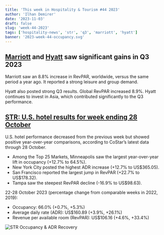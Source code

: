 ```yaml
---
title: 'This week in Hospitality & Tourism #44 2023'
author: 'Ilhan Demirer'
date: '2023-11-03'
draft: false
slug: 'week-44-2023'
tags: ['hospitality-news', 'str', 'q3', 'marriott', 'hyatt']
banner: '2023-week-44-occupancy.svg'
---
```


## [Marriott](https://hotelsmag.com/news/marriott-third-quarter-2023/) and [Hyatt](https://hotelsmag.com/news/hyatt-posts-strong-q3-driven-by-resilient-travel-demand-bets-on-china-to-further-growth-in-2024/) saw significant gains in Q3 2023

Marriott saw an 8.8% increase in RevPAR, worldwide, versus the same period a year ago. It reported a strong leisure and group demand.

Hyatt also posted strong Q3 results. Global RevPAR increased 8.9%. Hyatt continues to invest in Asia, which contributed significantly to the Q3 performance.

## [STR: U.S. hotel results for week ending 28 October](https://str.com/press-release/us-hotel-results-week-ending-28-october)

U.S. hotel performance decreased from the previous week but showed positive year-over-year comparisons, according to CoStar’s latest data through 28 October.

- Among the Top 25 Markets, Minneapolis saw the largest year-over-year lift in occupancy (+12.7% to 64.5%).
- New York City posted the highest ADR increase (+12.7% to US$365.05).
- San Francisco reported the largest jump in RevPAR (+22.7% to US$178.32).
- Tampa saw the steepest RevPAR decline (-16.9% to US$98.63).

22-28 October 2023 (percentage change from comparable weeks in 2022, 2019):

- Occupancy: 66.0% (+0.7%, +5.3%)
- Average daily rate (ADR): US$160.89 (+3.9%, +26.1%)
- Revenue per available room (RevPAR): US$106.16 (+4.6%, +33.4%)

![STR Occupancy & ADR Recovery](/images/blogimages/2023-week-44-occupancy.svg)
